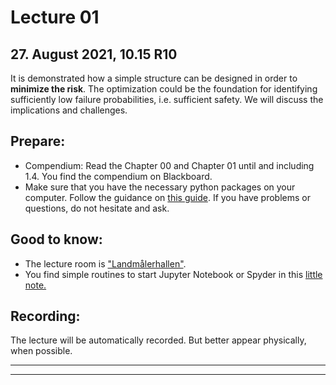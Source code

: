 # Lecture 01
## 27. August 2021, 10.15 R10
It is demonstrated how a simple structure can be designed in order to __minimize the risk__. The optimization could be the foundation for identifying sufficiently low failure probabilities, i.e. sufficient safety. We will discuss the implications and challenges. 

## Prepare:
* Compendium: Read the Chapter 00 and Chapter 01 until and including 1.4. You find the compendium on Blackboard.
* Make sure that you have the necessary python packages on your computer. Follow the guidance on [this guide](GetStartedPython). If you have problems or questions, do not hesitate and ask. 

## Good to know:
* The lecture room is ["Landmålerhallen"](https://use.mazemap.com/#v=1&config=ntnu&zlevel=0.5&center=10.405957,63.414996&zoom=18&sharepoitype=poi&sharepoi=73163&campusid=1). 
* You find simple routines to start Jupyter Notebook or Spyder in this [little note.](CheatSheet) 

## Recording:
The lecture will be automatically recorded. But better appear physically, when possible.

---
---

